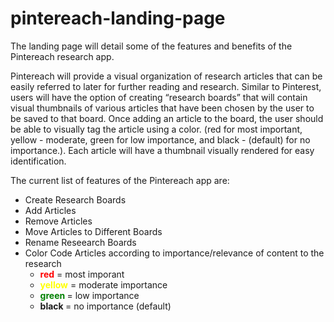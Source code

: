 # pintereach-landing-page

The landing page will detail some of the features and benefits of the Pintereach research app.  

Pintereach will provide a visual organization of research articles that can be easily referred to later for further reading and research.  Similar to Pinterest, users will have the option of creating “research boards” that will contain visual thumbnails of various articles that have been chosen by the user to be saved to that board.  Once adding an article to the board, the user should be able to visually tag the article using a color.  (red for most important, yellow - moderate, green for low importance, and black - (default) for no importance.).  Each article will have a thumbnail visually rendered for easy identification.

The current list of features of the Pintereach app are:  
* Create Research Boards
* Add Articles
* Remove Articles
* Move Articles to Different Boards
* Rename Reseearch Boards
* Color Code Articles according to importance/relevance of content to the research
    * <strong style='color:red'>red</strong> = most imporant
    * <strong style='color:yellow'>yellow</strong> = moderate importance
    * <strong style='color:green'>green </strong>= low importance
    * <strong>black </strong>= no importance (default)
    
    
    



